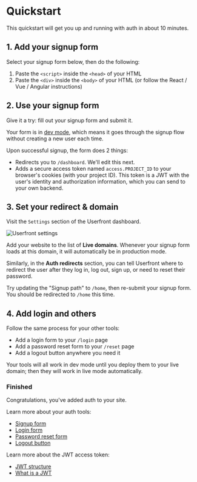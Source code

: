 # Quickstart

This quickstart will get you up and running with auth in about 10 minutes.

## 1. Add your signup form

Select your signup form below, then do the following:

1. Paste the `<script>` inside the `<head>` of your HTML
2. Paste the `<div>` inside the `<body>` of your HTML (or follow the React / Vue / Angular instructions)

<!-- Quickstart mod -->
<div id="userfront-baboon"></div>

<style>
[baboon] pre {
  padding: inherit;
  background-color: #f8f8f8;
}
</style>

## 2. Use your signup form

Give it a try: fill out your signup form and submit it.

Your form is in [dev mode](/dev-mode.html), which means it goes through the signup flow without creating a new user each time.

Upon successful signup, the form does 2 things:

- Redirects you to `/dashboard`. We'll edit this next.
- Adds a secure access token named `access.PROJECT_ID` to your browser's cookies (with your project ID). This token is a JWT with the user's identity and authorization information, which you can send to your own backend.

## 3. Set your redirect & domain

Visit the `Settings` section of the Userfront dashboard.

![Userfront settings](https://res.cloudinary.com/component/image/upload/v1593131793/permanent/settings-nav.png)

Add your website to the list of **Live domains**. Whenever your signup form loads at this domain, it will automatically be in production mode.

Similarly, in the **Auth redirects** section, you can tell Userfront where to redirect the user after they log in, log out, sign up, or need to reset their password.

Try updating the "Signup path" to `/home`, then re-submit your signup form. You should be redirected to `/home` this time.

## 4. Add login and others

Follow the same process for your other tools:

- Add a login form to your `/login` page
- Add a password reset form to your `/reset` page
- Add a logout button anywhere you need it

Your tools will all work in dev mode until you deploy them to your live domain; then they will work in live mode automatically.

### Finished

Congratulations, you've added auth to your site.

Learn more about your auth tools:

- [Signup form](/signup.html)
- [Login form](/login.html)
- [Password reset form](/reset.html)
- [Logout button](/logout.html)

Learn more about the JWT access token:

- [JWT structure](/jwt-structure.html)
- [What is a JWT](/jwt-json-web-token.html)
